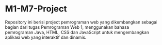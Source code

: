 # M1-M7-Project
Repository ini berisi project pemrograman web yang dikembangkan sebagai bagian dari tugas Pemrograman Web 1, menggunakan bahasa pemrograman Java, HTML, CSS dan JavaScript untuk mengembangkan aplikasi web yang interaktif dan dinamis.
